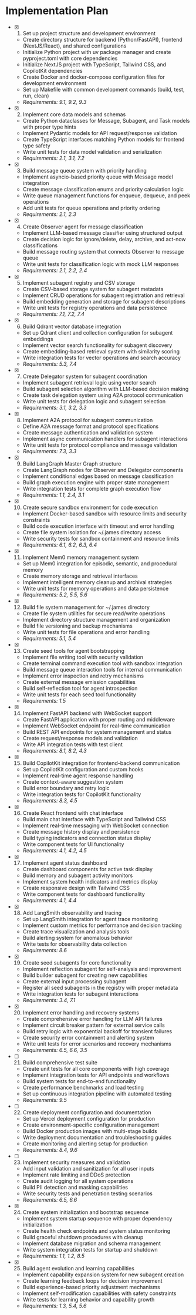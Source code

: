 # Implementation Plan

- [x] 1. Set up project structure and development environment
  - Create directory structure for backend (Python/FastAPI), frontend (NextJS/React), and shared configurations
  - Initialize Python project with uv package manager and create pyproject.toml with core dependencies
  - Initialize NextJS project with TypeScript, Tailwind CSS, and CopilotKit dependencies
  - Create Docker and docker-compose configuration files for development environment
  - Set up Makefile with common development commands (build, test, run, clean)
  - _Requirements: 9.1, 9.2, 9.3_

- [x] 2. Implement core data models and schemas
  - Create Python dataclasses for Message, Subagent, and Task models with proper type hints
  - Implement Pydantic models for API request/response validation
  - Create TypeScript interfaces matching Python models for frontend type safety
  - Write unit tests for data model validation and serialization
  - _Requirements: 2.1, 3.1, 7.2_

- [x] 3. Build message queue system with priority handling
  - Implement asyncio-based priority queue with Message model integration
  - Create message classification enums and priority calculation logic
  - Write queue management functions for enqueue, dequeue, and peek operations
  - Add unit tests for queue operations and priority ordering
  - _Requirements: 2.1, 2.3_

- [x] 4. Create Observer agent for message classification
  - Implement LLM-based message classifier using structured output
  - Create decision logic for ignore/delete, delay, archive, and act-now classifications
  - Build message routing system that connects Observer to message queue
  - Write unit tests for classification logic with mock LLM responses
  - _Requirements: 2.1, 2.2, 2.4_

- [x] 5. Implement subagent registry and CSV storage
  - Create CSV-based storage system for subagent metadata
  - Implement CRUD operations for subagent registration and retrieval
  - Build embedding generation and storage for subagent descriptions
  - Write unit tests for registry operations and data persistence
  - _Requirements: 7.1, 7.2, 7.4_

- [x] 6. Build Qdrant vector database integration
  - Set up Qdrant client and collection configuration for subagent embeddings
  - Implement vector search functionality for subagent discovery
  - Create embedding-based retrieval system with similarity scoring
  - Write integration tests for vector operations and search accuracy
  - _Requirements: 5.3, 7.4_

- [x] 7. Create Delegator system for subagent coordination
  - Implement subagent retrieval logic using vector search
  - Build subagent selection algorithm with LLM-based decision making
  - Create task delegation system using A2A protocol communication
  - Write unit tests for delegation logic and subagent selection
  - _Requirements: 3.1, 3.2, 3.3_

- [x] 8. Implement A2A protocol for subagent communication
  - Define A2A message format and protocol specifications
  - Create message authentication and validation system
  - Implement async communication handlers for subagent interactions
  - Write unit tests for protocol compliance and message validation
  - _Requirements: 7.3, 3.3_

- [x] 9. Build LangGraph Master Graph structure
  - Create LangGraph nodes for Observer and Delegator components
  - Implement conditional edges based on message classification
  - Build graph execution engine with proper state management
  - Write integration tests for complete graph execution flow
  - _Requirements: 1.1, 2.4, 3.1_

- [x] 10. Create secure sandbox environment for code execution
  - Implement Docker-based sandbox with resource limits and security constraints
  - Build code execution interface with timeout and error handling
  - Create file system isolation for ~/.james directory access
  - Write security tests for sandbox containment and resource limits
  - _Requirements: 6.1, 6.2, 6.3, 6.4_

- [x] 11. Implement Mem0 memory management system
  - Set up Mem0 integration for episodic, semantic, and procedural memory
  - Create memory storage and retrieval interfaces
  - Implement intelligent memory cleanup and archival strategies
  - Write unit tests for memory operations and data persistence
  - _Requirements: 5.2, 5.5, 5.6_

- [x] 12. Build file system management for ~/.james directory
  - Create file system utilities for secure read/write operations
  - Implement directory structure management and organization
  - Build file versioning and backup mechanisms
  - Write unit tests for file operations and error handling
  - _Requirements: 5.1, 5.4_

- [x] 13. Create seed tools for agent bootstrapping
  - Implement file writing tool with security validation
  - Create terminal command execution tool with sandbox integration
  - Build message queue interaction tools for internal communication
  - Implement error inspection and retry mechanisms
  - Create external message emission capabilities
  - Build self-reflection tool for agent introspection
  - Write unit tests for each seed tool functionality
  - _Requirements: 1.5_

- [x] 14. Implement FastAPI backend with WebSocket support
  - Create FastAPI application with proper routing and middleware
  - Implement WebSocket endpoint for real-time communication
  - Build REST API endpoints for system management and status
  - Create request/response models and validation
  - Write API integration tests with test client
  - _Requirements: 8.1, 8.2, 4.3_

- [x] 15. Build CopilotKit integration for frontend-backend communication
  - Set up CopilotKit configuration and custom hooks
  - Implement real-time agent response handling
  - Create context-aware suggestion system
  - Build error boundary and retry logic
  - Write integration tests for CopilotKit functionality
  - _Requirements: 8.3, 4.5_

- [x] 16. Create React frontend with chat interface
  - Build main chat interface with TypeScript and Tailwind CSS
  - Implement real-time messaging with WebSocket connection
  - Create message history display and persistence
  - Build typing indicators and connection status display
  - Write component tests for UI functionality
  - _Requirements: 4.1, 4.2, 4.5_

- [x] 17. Implement agent status dashboard
  - Create dashboard components for active task display
  - Build memory and subagent activity monitors
  - Implement system health indicators and metrics display
  - Create responsive design with Tailwind CSS
  - Write component tests for dashboard functionality
  - _Requirements: 4.1, 4.4_

- [x] 18. Add LangSmith observability and tracing
  - Set up LangSmith integration for agent trace monitoring
  - Implement custom metrics for performance and decision tracking
  - Create trace visualization and analysis tools
  - Build alerting system for anomalous behavior
  - Write tests for observability data collection
  - _Requirements: 8.6_

- [x] 19. Create seed subagents for core functionality
  - Implement reflection subagent for self-analysis and improvement
  - Build builder subagent for creating new capabilities
  - Create external input processing subagent
  - Register all seed subagents in the registry with proper metadata
  - Write integration tests for subagent interactions
  - _Requirements: 3.4, 7.1_

- [x] 20. Implement error handling and recovery systems
  - Create comprehensive error handling for LLM API failures
  - Implement circuit breaker pattern for external service calls
  - Build retry logic with exponential backoff for transient failures
  - Create security error containment and alerting system
  - Write unit tests for error scenarios and recovery mechanisms
  - _Requirements: 6.5, 6.6, 3.5_

- [ ] 21. Build comprehensive test suite
  - Create unit tests for all core components with high coverage
  - Implement integration tests for API endpoints and workflows
  - Build system tests for end-to-end functionality
  - Create performance benchmarks and load testing
  - Set up continuous integration pipeline with automated testing
  - _Requirements: 9.5_

- [ ] 22. Create deployment configuration and documentation
  - Set up Vercel deployment configuration for production
  - Create environment-specific configuration management
  - Build Docker production images with multi-stage builds
  - Write deployment documentation and troubleshooting guides
  - Create monitoring and alerting setup for production
  - _Requirements: 8.4, 9.6_

- [ ] 23. Implement security measures and validation
  - Add input validation and sanitization for all user inputs
  - Implement rate limiting and DDoS protection
  - Create audit logging for all system operations
  - Build PII detection and masking capabilities
  - Write security tests and penetration testing scenarios
  - _Requirements: 6.5, 6.6_

- [x] 24. Create system initialization and bootstrap sequence
  - Implement system startup sequence with proper dependency initialization
  - Create health check endpoints and system status monitoring
  - Build graceful shutdown procedures with cleanup
  - Implement database migration and schema management
  - Write system integration tests for startup and shutdown
  - _Requirements: 1.1, 1.2, 8.5_

- [x] 25. Build agent evolution and learning capabilities
  - Implement capability expansion system for new subagent creation
  - Create learning feedback loops for decision improvement
  - Build experience-based priority adjustment mechanisms
  - Implement self-modification capabilities with safety constraints
  - Write tests for learning behavior and capability growth
  - _Requirements: 1.3, 5.4, 5.6_